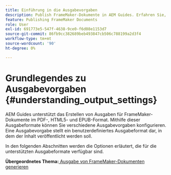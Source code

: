 ```yaml
---
title: Einführung in die Ausgabevorgaben
description: Publish FrameMaker-Dokumente in AEM Guides. Erfahren Sie, wie Sie eine Ausgabe für FrameMaker-Dokumente in den Formaten PDF, HTML5 und EPUB generieren.
feature: Publishing FrameMaker Documents
role: User
exl-id: 691773e5-547f-4638-9ce0-f6d08e1153d7
source-git-commit: 86fb9cc382689beb493847cb506c788199a2d3f4
workflow-type: tm+mt
source-wordcount: '90'
ht-degree: 0%

---
```


# Grundlegendes zu Ausgabevorgaben {#understanding_output_settings}

AEM Guides unterstützt das Erstellen von Ausgaben für FrameMaker-Dokumente im PDF-, HTML5- und EPUB-Format. Mithilfe dieser Ausgabeformate können Sie verschiedene Ausgabevorgaben konfigurieren. Eine Ausgabevorgabe stellt ein benutzerdefiniertes Ausgabeformat dar, in dem der Inhalt veröffentlicht werden soll.

In den folgenden Abschnitten werden die Optionen erläutert, die für die unterstützten Ausgabeformate verfügbar sind.

**Übergeordnetes Thema:**[ Ausgabe von FrameMaker-Dokumenten generieren](fm-output-generatation.md)
